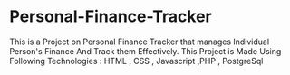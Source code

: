 # Personal-Finance-Tracker
This is a Project on Personal Finance Tracker that manages Individual Person's Finance And Track them Effectively. This Project is Made Using Following Technologies : HTML , CSS , Javascript ,PHP , PostgreSql 
